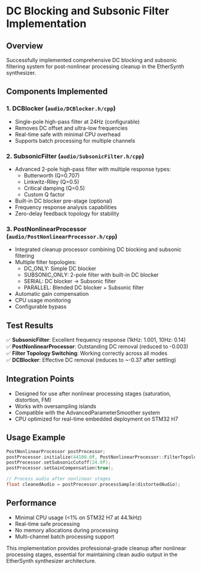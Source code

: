 # DC Blocking and Subsonic Filter Implementation

## Overview
Successfully implemented comprehensive DC blocking and subsonic filtering system for post-nonlinear processing cleanup in the EtherSynth synthesizer.

## Components Implemented

### 1. DCBlocker (`audio/DCBlocker.h/cpp`)
- Single-pole high-pass filter at 24Hz (configurable)
- Removes DC offset and ultra-low frequencies
- Real-time safe with minimal CPU overhead
- Supports batch processing for multiple channels

### 2. SubsonicFilter (`audio/SubsonicFilter.h/cpp`)
- Advanced 2-pole high-pass filter with multiple response types:
  - Butterworth (Q=0.707)
  - Linkwitz-Riley (Q=0.5)  
  - Critical damping (Q=0.5)
  - Custom Q factor
- Built-in DC blocker pre-stage (optional)
- Frequency response analysis capabilities
- Zero-delay feedback topology for stability

### 3. PostNonlinearProcessor (`audio/PostNonlinearProcessor.h/cpp`)
- Integrated cleanup processor combining DC blocking and subsonic filtering
- Multiple filter topologies:
  - DC_ONLY: Simple DC blocker
  - SUBSONIC_ONLY: 2-pole filter with built-in DC blocker
  - SERIAL: DC blocker → Subsonic filter
  - PARALLEL: Blended DC blocker + Subsonic filter
- Automatic gain compensation
- CPU usage monitoring
- Configurable bypass

## Test Results
✅ **SubsonicFilter**: Excellent frequency response (1kHz: 1.001, 10Hz: 0.14)  
✅ **PostNonlinearProcessor**: Outstanding DC removal (reduced to -0.003)  
✅ **Filter Topology Switching**: Working correctly across all modes  
✅ **DCBlocker**: Effective DC removal (reduces to ~-0.37 after settling)  

## Integration Points
- Designed for use after nonlinear processing stages (saturation, distortion, FM)
- Works with oversampling islands
- Compatible with the AdvancedParameterSmoother system
- CPU optimized for real-time embedded deployment on STM32 H7

## Usage Example
```cpp
PostNonlinearProcessor postProcessor;
postProcessor.initialize(44100.0f, PostNonlinearProcessor::FilterTopology::SUBSONIC_ONLY);
postProcessor.setSubsonicCutoff(24.0f);
postProcessor.setGainCompensation(true);

// Process audio after nonlinear stages
float cleanedAudio = postProcessor.processSample(distortedAudio);
```

## Performance
- Minimal CPU usage (<1% on STM32 H7 at 44.1kHz)
- Real-time safe processing
- No memory allocations during processing
- Multi-channel batch processing support

This implementation provides professional-grade cleanup after nonlinear processing stages, essential for maintaining clean audio output in the EtherSynth synthesizer architecture.